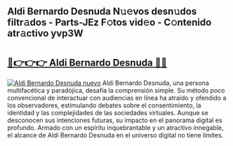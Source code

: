 ## Aldi Bernardo Desnuda N𝚞𝚎vos desn𝚞dos filtr𝚊dos - Parts-JEz F𝚘tos vid𝚎o - C𝚘ntenido atr𝚊ctivo yvp3W

# <h2><a href="http://mbe0a05.tromn.icu/?c=Aldi+Bernardo+Desnuda">🔗👉👉👉 Aldi Bernardo Desnuda 🔗🔗</a></h2>

[![Aldi Bernardo Desnuda nuevo](https://i.imgur.com/pEAQMta.gif)](http://mbe0a05.tromn.icu/?c=Aldi+Bernardo+Desnuda)
Aldi Bernardo Desnuda, una persona multifacética y paradójica, desafía la comprensión simple. Su método poco convencional de interactuar con audiencias en línea ha atraído y ofendido a los observadores, estimulando debates sobre el consentimiento, la identidad y las complejidades de las sociedades virtuales. Aunque se desconocen sus intenciones futuras, su impacto en el panorama digital es profundo. Armado con un espíritu inquebrantable y un atractivo innegable, el alcance de Aldi Bernardo Desnuda en el universo digital no tiene límites.
